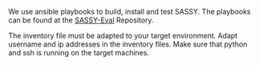 We use ansible playbooks to build, install and test SASSY. The playbooks can be found at the [SASSY-Eval](https://github.com/Distributed-Systems-Programming-Group/SASSY-Eval) Repository.

The inventory file must be adapted to your target environment. 
Adapt username and ip addresses in the inventory files. 
Make sure that python and ssh is running on the target machines. 
